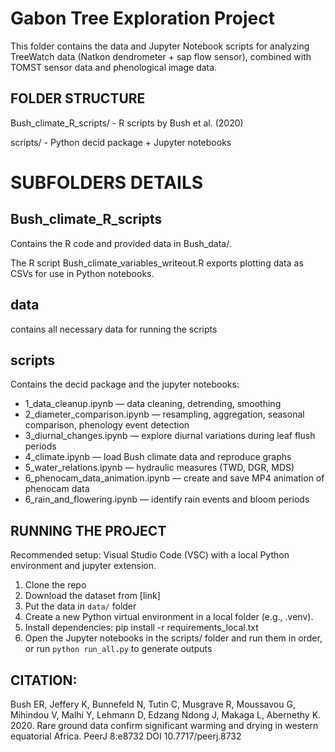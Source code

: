 # **Gabon Tree Exploration Project**

This folder contains the data and Jupyter Notebook scripts for analyzing TreeWatch data (Natkon dendrometer + sap flow sensor), combined with TOMST sensor data and phenological image data.


## FOLDER STRUCTURE 

Bush_climate_R_scripts/ -  R scripts by Bush et al. (2020)

scripts/                  -  Python decid package + Jupyter notebooks



# SUBFOLDERS DETAILS 

## Bush_climate_R_scripts 
Contains the R code and provided data in Bush_data/.

The R script Bush_climate_variables_writeout.R exports plotting data as CSVs for use in Python notebooks.

## data
contains all necessary data for running the scripts

## scripts 
Contains the decid package and the jupyter notebooks:

- 1_data_cleanup.ipynb 		— data cleaning, detrending, smoothing
- 2_diameter_comparison.ipynb 	— resampling, aggregation, seasonal comparison, 					phenology event detection
- 3_diurnal_changes.ipynb 	— explore diurnal variations during leaf flush periods
- 4_climate.ipynb 		— load Bush climate data and reproduce graphs
- 5_water_relations.ipynb 	— hydraulic measures (TWD, DGR, MDS)
- 6_phenocam_data_animation.ipynb — create and save MP4 animation of phenocam data
- 6_rain_and_flowering.ipynb	— identify rain events and bloom periods

## RUNNING THE PROJECT 
Recommended setup: Visual Studio Code (VSC) with a local Python environment and jupyter extension.
1. Clone the repo
2. Download the dataset from [link]
3. Put the data in `data/` folder
4. Create a new Python virtual environment in a local folder (e.g., .venv).
5. Install dependencies: 
	pip install -r requirements_local.txt
6. Open the Jupyter notebooks in the scripts/ folder and run them in order, or run `python run_all.py` to generate outputs



## CITATION: 
Bush ER, Jeffery K, Bunnefeld N, Tutin C, Musgrave R, Moussavou G, Mihindou V, Malhi Y, Lehmann D, Edzang Ndong J, Makaga L, Abernethy K. 2020. Rare ground data confirm significant warming and drying in western equatorial Africa. PeerJ 8:e8732 DOI 10.7717/peerj.8732
